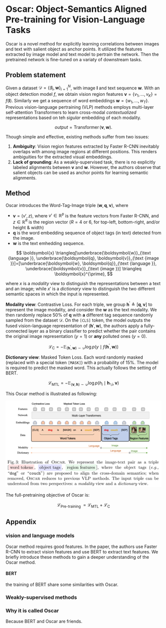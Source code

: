 # Oscar: Object-Semantics Aligned Pre-training for Vision-Language Tasks

Oscar is a novel method for explicitly learning correlations between images and text with salient object as anchor points. It utilized the features extracted by image model and text model to pertrain the network. Then the pretrained network is fine-tuned on a variaty of downstream tasks.

## Problem statement

Given a dataset $\mathcal{D} = \{(\mathbf{I}_i, \boldsymbol{w}\}_{i=1}^N$, with image $\mathbf{I}$ and text sequence $\boldsymbol{w}$. With an object detection model $f$, we obtain vision region features $\boldsymbol{v}=\{v_1, \ldots, v_K\} = f(\mathbf{I})$. Similarly we get a sequence of word embeddings $\boldsymbol{w} = \{w_1, \ldots, w_T\}$. Previous vision-language pertraining (VLP) methods employs multi-layer self-attention Transformers to learn cross-modal _contextualized_ representations based on teh _sigular_ embedding of each modality.

$$
\mathit{output} = \operatorname{Transformer}(\boldsymbol{v}, \boldsymbol{w}).
$$

Though simple and effective, existing methods suffer from two issues:

1. **Ambiguity**: Vision region features extracted by Faster R-CNN inevitably overlaps with among image regions at different positions. This renders ambiguities for the extracted visual embeddings.
2. **Lack of grounding**: As a weakly-supervised task, there is no explicitly labeled alignments between $\boldsymbol{v}$ and $\boldsymbol{w}$. However, the authors observe that salient objects can be used as anchor points for learning semantic alignments.

## Method

Oscar introduces the Word-Tag-Image triple $(\boldsymbol{w}, \boldsymbol{q}, \boldsymbol{v})$, where

- $\boldsymbol{v}=(v', z)$, where $v'\in \mathbb{R}^p$ is the feature vectors from Faster R-CNN, and $z\in\mathbb{R}^R$ is the region vector ($R=4\text{ or }6$, for top-left, bottom-right, and/or height & width)
- $\boldsymbol{q}$ is the word embedding sequence of object tags (in text) detected from the image.
- $\boldsymbol{w}$ is the text emhedding sequence.

$$
\boldsymbol{x} \triangleq[\underbrace{\boldsymbol{w}}_{\text {language }}, \underbrace{\boldsymbol{q}, \boldsymbol{v}}_{\text {image }}]=[\underbrace{\boldsymbol{w}, \boldsymbol{q}}_{\text {language }}, \underbrace{\boldsymbol{v}}_{\text {image }}] \triangleq \boldsymbol{x}^{\prime},
$$

where $x$ is a _modality_ view to distinguish the representations between a text and an image; while $x'$ is a _dictionary_ view to distinguish the two different semantic spaces in which the input is represented.

**Modality view**: Contrastive Loss. For each triple, we group $\boldsymbol{h}^{\prime} \triangleq[\boldsymbol{q}, \boldsymbol{v}]$ to represent the image modality, and consider the $\boldsymbol{w}$ as the text modality. We then randomly replace 50% of $\boldsymbol{q}$ with **a** different tag sequence randomly sampled from the dataset $\mathcal{D}$. On the `[CLS]` token, the model outputs the fused vision-language representation of $(\boldsymbol{h}', \boldsymbol{w})$, the authors apply a fully-connected layer as a binary classifier to predict whether the pair contains the original image representation $(y=1)$ or **any** polluted ones $(y=0)$.

$$
\mathcal{L}_{\mathrm{C}}=-\mathbb{E}_{\left(\boldsymbol{h}^{\prime}, \boldsymbol{w}\right) \sim \mathcal{D}} \log p\left(y \mid f\left(\boldsymbol{h}^{\prime}, \boldsymbol{w}\right)\right)
$$

**Dictionary view**: Masked Token Loss. Each word randomly masked (replaced with a special token `[MASK]`) with a probability of 15%. The model is required to predict the masked word. This actually follows the setting of BERT.

$$
\mathcal{L}_{\mathrm{MTL}}=-\mathbb{E}_{(\boldsymbol{v}, \boldsymbol{h}) \sim \mathcal{D}} \log p\left(h_i \mid \boldsymbol{h}_{\backslash i}, \boldsymbol{v}\right)
$$

This Oscar method is illustrated as following:

![image-20230328113856788](./assets/Oscar/image-20230328113856788.png)

The full-pretraining objective of Oscar is:

$$
\mathcal{L}_{\text {Pre-training }}=\mathcal{L}_{\mathrm{MTL}}+\mathcal{L}_{\mathrm{C}}
$$

## Appendix

### vision and language models

Oscar method requires good features. In the paper, the authors use Faster R-CNN to extract vision features and use BERT to extract text features. We briefly introduce these methods to gain a deeper understanding of the Oscar method.

#### BERT

the training of BERT share some similarities with Oscar.

### Weakly-supervised methods

### Why it is called Oscar

Because BERT and Oscar are friends.
